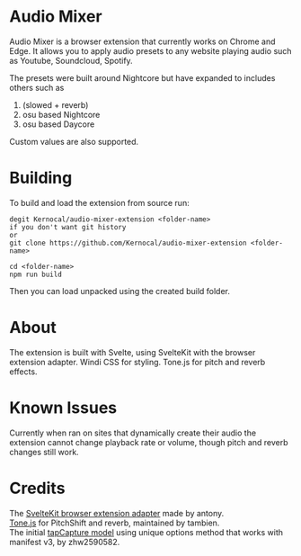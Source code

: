 # Audio Mixer

Audio Mixer is a browser extension that currently works on Chrome and Edge. It allows you to apply audio presets to any website playing audio such as Youtube, Soundcloud, Spotify.

The presets were built around Nightcore but have expanded to includes others such as
1. (slowed + reverb)
2. osu based Nightcore
3. osu based Daycore

Custom values are also supported.

# Building

To build and load the extension from source run:
```
degit Kernocal/audio-mixer-extension <folder-name>
if you don't want git history
or
git clone https://github.com/Kernocal/audio-mixer-extension <folder-name>

cd <folder-name>
npm run build
```
Then you can load unpacked using the created build folder.


# About
The extension is built with Svelte, using SvelteKit with the browser extension adapter.
Windi CSS for styling.
Tone.js for pitch and reverb effects.

# Known Issues
Currently when ran on sites that dynamically create their audio the extension cannot change playback rate or volume, though pitch and reverb changes still work.

# Credits
The [SvelteKit browser extension adapter](https://github.com/antony/sveltekit-adapter-browser-extension) made by antony.  
[Tone.js](https://tonejs.github.io/) for PitchShift and reverb, maintained by tambien.  
The initial [tapCapture model](https://github.com/zhw2590582/chrome-audio-capture) using unique options method that works with manifest v3, by zhw2590582.  